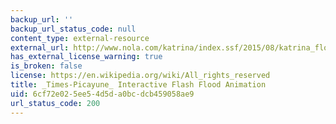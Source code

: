 ```yaml
---
backup_url: ''
backup_url_status_code: null
content_type: external-resource
external_url: http://www.nola.com/katrina/index.ssf/2015/08/katrina_flooding_map.html
has_external_license_warning: true
is_broken: false
license: https://en.wikipedia.org/wiki/All_rights_reserved
title: _Times-Picayune_ Interactive Flash Flood Animation
uid: 6cf72e02-5ee5-4d5d-a0bc-dcb459058ae9
url_status_code: 200
---
```

